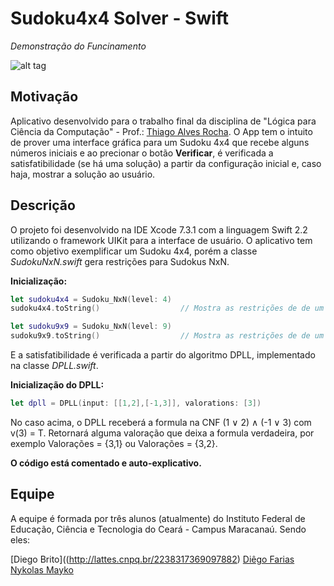 # Sudoku4x4 Solver - Swift

*Demonstração do Funcinamento*

![alt tag](http://i.imgur.com/wFqTCra.gif)

## Motivação

Aplicativo desenvolvido para o trabalho final da disciplina de "Lógica para Ciência da Computação" - Prof.: [Thiago Alves Rocha](http://thiagoalvesifce.tk/). O App tem o intuito de prover uma interface gráfica para um Sudoku 4x4 que recebe alguns números iniciais e ao precionar o botão **Verificar**, é verificada a satisfatibilidade (se há uma solução) a partir da configuração inicial e, caso haja, mostrar a solução ao usuário.

## Descrição

O projeto foi desenvolvido na IDE Xcode 7.3.1 com a linguagem Swift 2.2 utilizando o framework UIKit para a interface de usuário. O aplicativo tem como objetivo exemplificar um Sudoku 4x4, porém a classe *SudokuNxN.swift* gera restrições para Sudokus NxN.

**Inicialização:**

```swift
let sudoku4x4 = Sudoku_NxN(level: 4)
sudoku4x4.toString()                  // Mostra as restrições de de um Sudoku 4x4 no console

let sudoku9x9 = Sudoku_NxN(level: 9)
sudoku9x9.toString()                  // Mostra as restrições de de um Sudoku 4x4 no console
```

E a satisfatibilidade é verificada a partir do algoritmo DPLL, implementado na classe *DPLL.swift*.

**Inicialização do DPLL:**

```swift
let dpll = DPLL(input: [[1,2],[-1,3]], valorations: [3])
```

No caso acima, o DPLL receberá a formula na CNF (1 ∨ 2) ∧ (-1 ∨ 3) com v(3) = T. Retornará alguma valoração que deixa a formula verdadeira, por exemplo Valorações = {3,1} ou Valorações = {3,2}. 

**O código está comentado e auto-explicativo.**

## Equipe

A equipe é formada por três alunos (atualmente) do Instituto Federal de Educação, Ciência e Tecnologia do Ceará - Campus Maracanaú. Sendo eles:

[Diego Brito]((http://lattes.cnpq.br/2238317369097882)
[Diêgo Farias](http://lattes.cnpq.br/2171527148137210)
[Nykolas Mayko](http://lattes.cnpq.br/7331320070132781)

